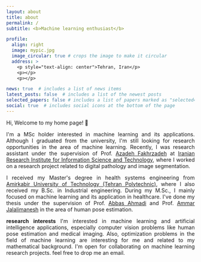 ```yaml
---
layout: about
title: about
permalink: /
subtitle: <b>Machine learning enthusiast</b>

profile:
  align: right
  image: mypic.jpg
  image_circular: true # crops the image to make it circular
  address: >
    <p style="text-align: center">Tehran, Iran</p>
    <p></p>
    <p></p>

news: true  # includes a list of news items
latest_posts: false  # includes a list of the newest posts
selected_papers: false # includes a list of papers marked as "selected={true}"
social: true  # includes social icons at the bottom of the page
---
```


<p style="text-align: justify">Hi, Welcome to my home page! 👋</p>

<p style="text-align: justify">I'm a MSc holder interested in machine learning and its applications. Although I graduated from the university, I'm still looking for research opportunities in the area of machine learning. Recently, I was research assistant under the supervision of Prof. <a href="https://en.irandoc.ac.ir/u/a-fakhrzadeh">Azadeh Fakhrzadeh</a> at <a href="https://en.irandoc.ac.ir/">Iranian Research Institute for Information Science and Technology</a>, where I worked on a research project related to digital pathology and image segmentation.</p>

<p style="text-align: justify">I received my Master's degree in health systems engineering from <a href="https://aut.ac.ir/en">Amirkabir University of Technology (Tehran Polytechnic)</a>, where I also received my B.Sc. in Industrial engineering. During my M.Sc., I mainly focused on machine learning and its application in healthcare. I've done my thesis under the supervision of Prof. <a href="https://aut.ac.ir/cv/2019/ABBAS%20AHMADI">Abbas Ahmadi</a> and Prof. <a href="https://en.irandoc.ac.ir/u/a-jalalimanesh">Ammar Jalalimanesh</a> in the area of human pose estimation.</p>

<p style="text-align: justify"><strong>research interests</strong>  I'm interested in machine learning and artificial intelligence applications, especially computer vision problems like human pose estimation and medical imaging. Also, optimization problems in the field of machine learning are interesting for me and related to my mathematical background. I'm open for collaborating on machine learning research projects. feel free to drop me an email.</p>
